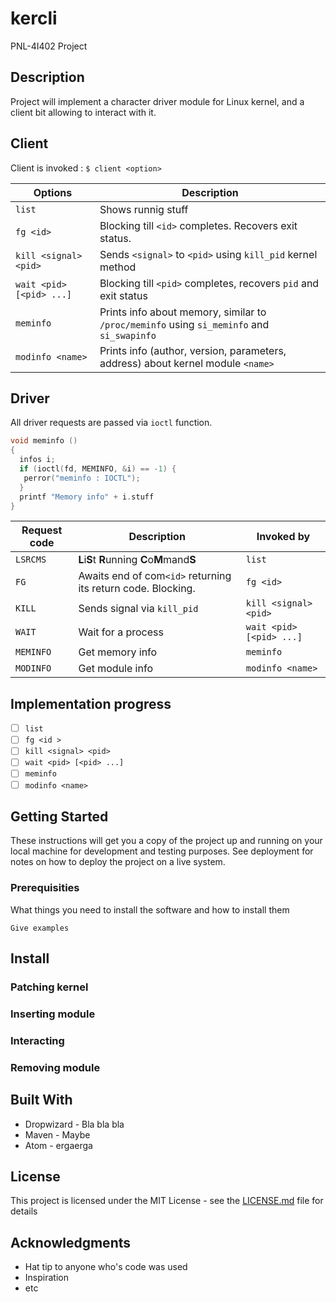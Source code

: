 # kercli

PNL-4I402 Project

## Description 
Project will implement a character driver module for Linux kernel, and a client bit allowing to interact with it. 

## Client

Client is invoked : 
` $ client <option> `

| Options | Description |
| ------- | ----------- |
| `list` | Shows runnig stuff |
| `fg <id>` | Blocking till `<id>` completes. Recovers exit status. | 
| `kill <signal> <pid>` | Sends `<signal>` to `<pid>` using `kill_pid` kernel method | 
| `wait <pid> [<pid> ...]` | Blocking till `<pid>` completes, recovers `pid` and exit status | 
| `meminfo` | Prints info about memory, similar to `/proc/meminfo` using `si_meminfo` and `si_swapinfo` |
| `modinfo <name>` | Prints info (author, version, parameters, address) about kernel module `<name>` |

## Driver

All driver requests are passed via `ioctl` function.

```c
void meminfo ()
{
  infos i;
  if (ioctl(fd, MEMINFO, &i) == -1) {
   perror("meminfo : IOCTL");
  }
  printf "Memory info" + i.stuff
}
```

| Request code | Description | Invoked by |
| ------------ | ----------- | ---------- |
| `LSRCMS` | **L**i**S**t **R**unning **C**o**M**mand**S** | `list` |
| `FG` | Awaits end of com`<id>` returning its return code. Blocking. | `fg <id>` |
| `KILL` | Sends signal via `kill_pid` | `kill <signal> <pid>` | 
| `WAIT` | Wait for a process |  `wait <pid> [<pid> ...]` |
| `MEMINFO` | Get memory info | `meminfo` |
| `MODINFO` | Get module info | `modinfo <name>` |

## Implementation progress
 - [ ] `list` 
 - [ ] `fg <id >`
 - [ ] `kill <signal> <pid>` 
 - [ ] `wait <pid> [<pid> ...]`
 - [ ] `meminfo`
 - [ ] `modinfo <name>`

## Getting Started

These instructions will get you a copy of the project up and running on your local machine for development and testing purposes. See deployment for notes on how to deploy the project on a live system.

### Prerequisities

What things you need to install the software and how to install them

```
Give examples
```

## Install

### Patching kernel

### Inserting module 

### Interacting

### Removing module 

## Built With

* Dropwizard - Bla bla bla
* Maven - Maybe
* Atom - ergaerga

## License

This project is licensed under the MIT License - see the [LICENSE.md](LICENSE.md) file for details

## Acknowledgments

* Hat tip to anyone who's code was used
* Inspiration
* etc
